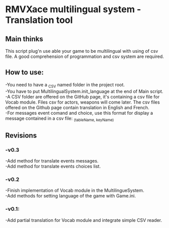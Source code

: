 # RMVXace multilingual system - Translation tool
<h2>Main thinks</h2>
This script plug'n use able your game to be multilingual with using of csv file. A good comprehension of programmation and csv system are required.<br/>

<h2>How to use:</h2>
-You need to have a <sub>CSV</sub> named folder in the project root.<br/>
-You have to put MultilingualSystem.init_language at the end of Main script.<br/>
-A CSV folder are offered on the GitHub page, it's containing a csv file for Vocab module. Files csv for actors, weapons will come later. The csv files offered on the Github page contain translation in English and French.<br/>
-For messages event comand and choice, use this format for display a message contained in a csv file: <sub>(tableName, keyName)</sub>

<h2>Revisions</h2>
<h3>-v0.3</h3>
-Add method for translate events messages.<br/>
-Add method for translate events choices list.<br/>
<h3>-v0.2</h3>
-Finish implementation of Vocab module in the MultilingueSystem.<br/>
-Add methods for setting language of the game with Game.ini.
<h3>-v0.1:</h3>
-Add partial translation for Vocab module and integrate simple CSV reader.
